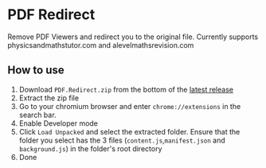 # PDF Redirect 

Remove PDF Viewers and redirect you to the original file. Currently supports physicsandmathstutor.com and alevelmathsrevision.com
## How to use 


1. Download `PDF.Redirect.zip` from the bottom of the [latest release](https://github.com/Viren070/PMT-PDF-Redirect/releases/latest) 
2. Extract the zip file 
3. Go to your chromium browser and enter `chrome://extensions` in the search bar. 
4. Enable Developer mode 
5. Click `Load Unpacked` and select the extracted folder. Ensure that the folder you select has the 3 files (`content.js`,`manifest.json` and `background.js`) in the folder's root directory
6. Done 
